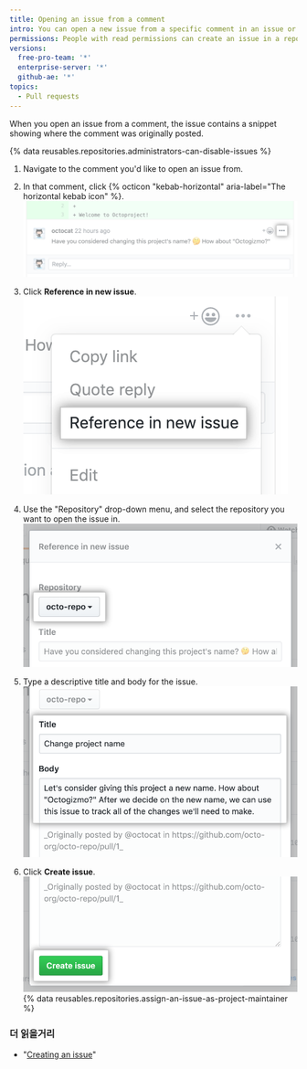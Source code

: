 ```yaml
---
title: Opening an issue from a comment
intro: You can open a new issue from a specific comment in an issue or pull request.
permissions: People with read permissions can create an issue in a repository where issues are enabled.
versions:
  free-pro-team: '*'
  enterprise-server: '*'
  github-ae: '*'
topics:
  - Pull requests
---
```


When you open an issue from a comment, the issue contains a snippet showing where the comment was originally posted.

{% data reusables.repositories.administrators-can-disable-issues %}

1. Navigate to the comment you'd like to open an issue from.

2. In that comment, click {% octicon "kebab-horizontal" aria-label="The horizontal kebab icon" %}. ![Kebab button in pull request review comment](/assets/images/help/pull_requests/kebab-in-pull-request-review-comment.png)
3. Click **Reference in new issue**. ![Reference in new issue menu item](/assets/images/help/pull_requests/reference-in-new-issue.png)
4. Use the "Repository" drop-down menu, and select the repository you want to open the issue in. ![Repository dropdown for new issue](/assets/images/help/pull_requests/new-issue-repository.png)
5. Type a descriptive title and body for the issue. ![Title and body for new issue](/assets/images/help/pull_requests/new-issue-title-and-body.png)
6. Click **Create issue**. ![Button to create new issue](/assets/images/help/pull_requests/create-issue.png)
{% data reusables.repositories.assign-an-issue-as-project-maintainer %}

### 더 읽을거리

- "[Creating an issue](/github/managing-your-work-on-github/creating-an-issue)"
